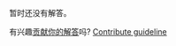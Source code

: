 
暂时还没有解答。

有兴趣[贡献你的解答](https://github.com/BFEdev/BFE.dev-solutions/blob/main/css/grid-layout-1_zh.md)吗? [Contribute guideline](https://github.com/BFEdev/BFE.dev-solutions#how-to-contribute)
